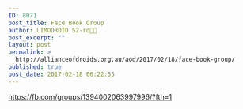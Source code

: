```yaml
---
ID: 8071
post_title: Face Book Group
author: LIMODROID S2-rd🔭🔬
post_excerpt: ""
layout: post
permalink: >
  http://allianceofdroids.org.au/aod/2017/02/18/face-book-group/
published: true
post_date: 2017-02-18 06:22:55
---
```

<a href="https://fb.com/groups/1394002063997996/?fth=1">https://fb.com/groups/1394002063997996/?fth=1</a>